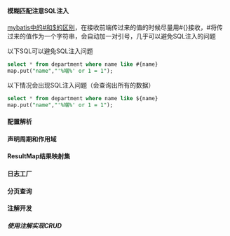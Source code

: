 #### 模糊匹配注意SQL注入

[mybatis中的#和$的区别](https://www.cnblogs.com/jokmangood/p/11705850.html)，在接收前端传过来的值的时候尽量用#{}接收，#将传过来的值作为一个字符串，会自动加一对引号，几乎可以避免SQL注入的问题

以下SQL可以避免SQL注入问题

```sql
select * from department where name like #{name}
map.put("name","'%端%' or 1 = 1");
```

以下情况会出现SQL注入问题（会查询出所有的数据）

```sql
select * from department where name like ${name}
map.put("name","'%端%' or 1 = 1");
```

#### 配置解析

#### 声明周期和作用域

#### ResultMap结果映射集

#### 日志工厂

#### 分页查询

#### 注解开发

##### 使用注解实现CRUD